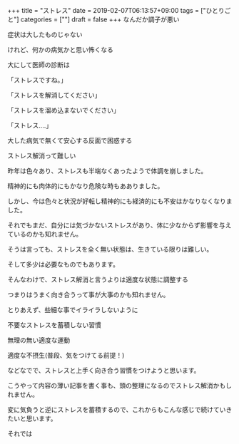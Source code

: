 +++
title = "ストレス"
date = 2019-02-07T06:13:57+09:00
tags = ["ひとりごと"]
categories = [""]
draft = false
+++
なんだか調子が悪い

症状は大したものじゃない

けれど、何かの病気かと思い怖くなる

大にして医師の診断は

「ストレスですね。」

「ストレスを解消してください」

「ストレスを溜め込まないでください」

「ストレス....」

大した病気で無くて安心する反面で困惑する

ストレス解消って難しい

昨年は色々あり、ストレスも半端なくあったようで体調を崩しました。

精神的にも肉体的にもかなり危険な時もあありました。

しかし、今は色々と状況が好転し精神的にも経済的にも不安はかなりなくなりました。

それでもまだ、自分には気づかないストレスがあり、体に少なからず影響を与えているのかも知れません。

そうは言っても、ストレスを全く無い状態は、生きている限りは難しい。

そして多少は必要なものでもあります。

そんなわけで、ストレス解消と言うよりは適度な状態に調整する

つまりはうまく向き合うって事が大事のかも知れません。

とりあえず、些細な事でイライラしないように

不要なストレスを蓄積しない習慣

無理の無い適度な運動

適度な不摂生(普段、気をつけてる前提！)

などなでで、ストレスと上手く向き合う習慣をつけようと思います。

こうやって内容の薄い記事を書く事も、頭の整理になるのでストレス解消かもしれません。

変に気負うと逆にストレスを蓄積するので、これからもこんな感じで続けていきたいと思います。

それでは
